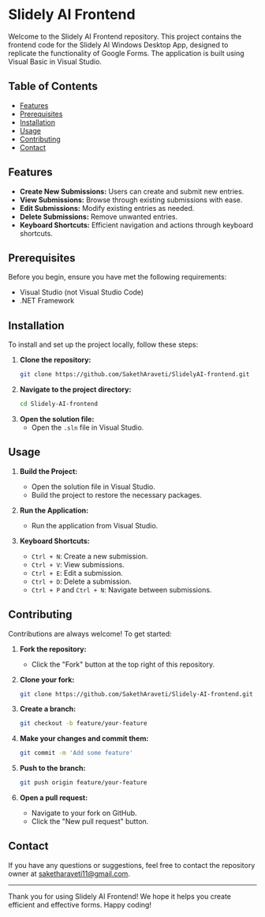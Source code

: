 # Slidely AI Frontend

Welcome to the Slidely AI Frontend repository. This project contains the frontend code for the Slidely AI Windows Desktop App, designed to replicate the functionality of Google Forms. The application is built using Visual Basic in Visual Studio.

## Table of Contents

- [Features](#features)
- [Prerequisites](#prerequisites)
- [Installation](#installation)
- [Usage](#usage)
- [Contributing](#contributing)
- [Contact](#contact)

## Features

- **Create New Submissions:** Users can create and submit new entries.
- **View Submissions:** Browse through existing submissions with ease.
- **Edit Submissions:** Modify existing entries as needed.
- **Delete Submissions:** Remove unwanted entries.
- **Keyboard Shortcuts:** Efficient navigation and actions through keyboard shortcuts.

## Prerequisites

Before you begin, ensure you have met the following requirements:
- Visual Studio (not Visual Studio Code)
- .NET Framework

## Installation

To install and set up the project locally, follow these steps:

1. **Clone the repository:**
   ```sh
   git clone https://github.com/SakethAraveti/SlidelyAI-frontend.git
   ```
2. **Navigate to the project directory:**
   ```sh
   cd Slidely-AI-frontend
   ```
3. **Open the solution file:**
   - Open the `.sln` file in Visual Studio.

## Usage

1. **Build the Project:**
   - Open the solution file in Visual Studio.
   - Build the project to restore the necessary packages.

2. **Run the Application:**
   - Run the application from Visual Studio.

3. **Keyboard Shortcuts:**
   - `Ctrl + N`: Create a new submission.
   - `Ctrl + V`: View submissions.
   - `Ctrl + E`: Edit a submission.
   - `Ctrl + D`: Delete a submission.
   - `Ctrl + P` and `Ctrl + N`: Navigate between submissions.

## Contributing

Contributions are always welcome! To get started:

1. **Fork the repository:**
   - Click the "Fork" button at the top right of this repository.

2. **Clone your fork:**
   ```sh
   git clone https://github.com/SakethAraveti/Slidely-AI-frontend.git
   ```

3. **Create a branch:**
   ```sh
   git checkout -b feature/your-feature
   ```

4. **Make your changes and commit them:**
   ```sh
   git commit -m 'Add some feature'
   ```

5. **Push to the branch:**
   ```sh
   git push origin feature/your-feature
   ```

6. **Open a pull request:**
   - Navigate to your fork on GitHub.
   - Click the "New pull request" button.

## Contact

If you have any questions or suggestions, feel free to contact the repository owner at [saketharaveti11@gmail.com](mailto:saketharaveti11@gmail.com).

---

Thank you for using Slidely AI Frontend! We hope it helps you create efficient and effective forms. Happy coding!
